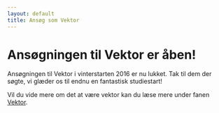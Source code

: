 ```yaml
---
layout: default
title: Ansøg som Vektor
---
```

<h1>Ansøgningen til Vektor er åben!</h1>

<p>Ansøgningen til Vektor i vinterstarten 2016 er nu lukket. Tak til dem der søgte, vi glæder os til endnu en fantastisk studiestart! 
</p>

<p>Vil du vide mere om det at være vektor kan du læse mere under fanen <a href="https://blivawesome.dk/vektor.html">Vektor</a>.</p>